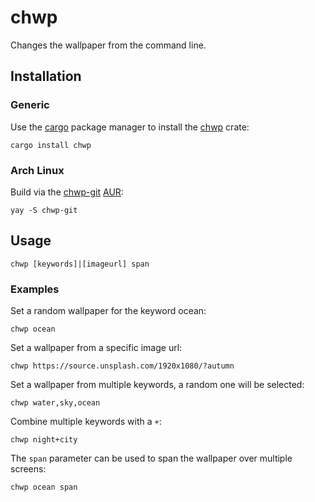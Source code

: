# chwp

Changes the wallpaper from the command line.

## Installation

### Generic

Use the [cargo](https://doc.rust-lang.org/cargo/getting-started/installation.html) package manager to install
the [chwp](https://crates.io/crates/chwp) crate:

```shell
cargo install chwp
```

### Arch Linux

Build via the [chwp-git](https://aur.archlinux.org/packages/chwp-git) [AUR](https://aur.archlinux.org/):

```shell
yay -S chwp-git
```

## Usage

```shell
chwp [keywords]|[imageurl] span
```

### Examples

Set a random wallpaper for the keyword ocean:

```shell
chwp ocean
```

Set a wallpaper from a specific image url:

```shell
chwp https://source.unsplash.com/1920x1080/?autumn
```

Set a wallpaper from multiple keywords, a random one will be selected:

```shell
chwp water,sky,ocean
```

Combine multiple keywords with a `+`:

```shell
chwp night+city
```

The `span` parameter can be used to span the wallpaper over multiple screens:
```shell
chwp ocean span
```